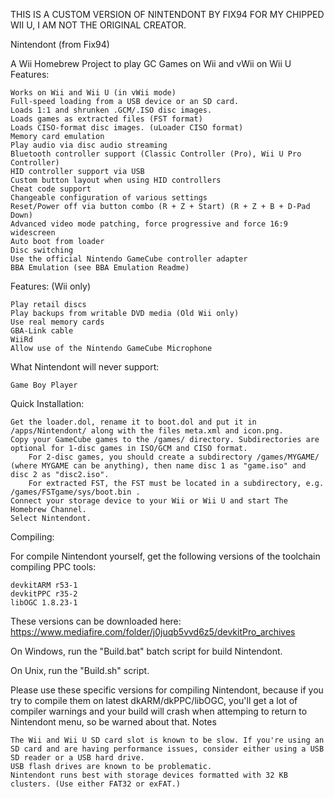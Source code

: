 THIS IS A CUSTOM VERSION OF NINTENDONT BY FIX94 FOR MY CHIPPED WII U, I AM NOT THE ORIGINAL CREATOR.

Nintendont (from Fix94)

A Wii Homebrew Project to play GC Games on Wii and vWii on Wii U
Features:

    Works on Wii and Wii U (in vWii mode)
    Full-speed loading from a USB device or an SD card.
    Loads 1:1 and shrunken .GCM/.ISO disc images.
    Loads games as extracted files (FST format)
    Loads CISO-format disc images. (uLoader CISO format)
    Memory card emulation
    Play audio via disc audio streaming
    Bluetooth controller support (Classic Controller (Pro), Wii U Pro Controller)
    HID controller support via USB
    Custom button layout when using HID controllers
    Cheat code support
    Changeable configuration of various settings
    Reset/Power off via button combo (R + Z + Start) (R + Z + B + D-Pad Down)
    Advanced video mode patching, force progressive and force 16:9 widescreen
    Auto boot from loader
    Disc switching
    Use the official Nintendo GameCube controller adapter
    BBA Emulation (see BBA Emulation Readme)

Features: (Wii only)

    Play retail discs
    Play backups from writable DVD media (Old Wii only)
    Use real memory cards
    GBA-Link cable
    WiiRd
    Allow use of the Nintendo GameCube Microphone

What Nintendont will never support:

    Game Boy Player

Quick Installation:

    Get the loader.dol, rename it to boot.dol and put it in /apps/Nintendont/ along with the files meta.xml and icon.png.
    Copy your GameCube games to the /games/ directory. Subdirectories are optional for 1-disc games in ISO/GCM and CISO format.
        For 2-disc games, you should create a subdirectory /games/MYGAME/ (where MYGAME can be anything), then name disc 1 as "game.iso" and disc 2 as "disc2.iso".
        For extracted FST, the FST must be located in a subdirectory, e.g. /games/FSTgame/sys/boot.bin .
    Connect your storage device to your Wii or Wii U and start The Homebrew Channel.
    Select Nintendont.

Compiling:

For compile Nintendont yourself, get the following versions of the toolchain compiling PPC tools:

    devkitARM r53-1
    devkitPPC r35-2
    libOGC 1.8.23-1

These versions can be downloaded here: https://www.mediafire.com/folder/j0juqb5vvd6z5/devkitPro_archives

On Windows, run the "Build.bat" batch script for build Nintendont.

On Unix, run the "Build.sh" script.

Please use these specific versions for compiling Nintendont, because if you try to compile them on latest dkARM/dkPPC/libOGC, you'll get a lot of compiler warnings and your build will crash when attemping to return to Nintendont menu, so be warned about that.
Notes

    The Wii and Wii U SD card slot is known to be slow. If you're using an SD card and are having performance issues, consider either using a USB SD reader or a USB hard drive.
    USB flash drives are known to be problematic.
    Nintendont runs best with storage devices formatted with 32 KB clusters. (Use either FAT32 or exFAT.)
